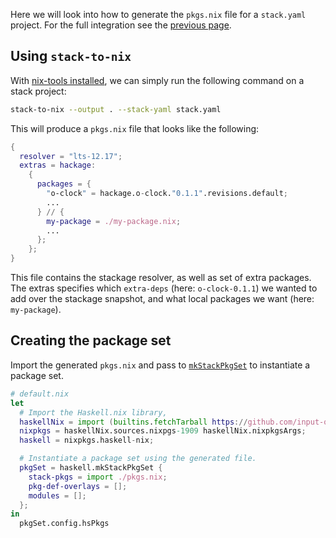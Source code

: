 Here we will look into how to generate the `pkgs.nix` file for a
`stack.yaml` project. For the full integration see the
[previous page](./projects.md).

## Using `stack-to-nix`

With [nix-tools installed](../user-guide.md), we can simply run the
following command on a stack project:

```bash
stack-to-nix --output . --stack-yaml stack.yaml
```

This will produce a `pkgs.nix` file that looks like the following:
```nix
{
  resolver = "lts-12.17";
  extras = hackage:
    {
      packages = {
        "o-clock" = hackage.o-clock."0.1.1".revisions.default;
        ...
      } // {
        my-package = ./my-package.nix;
        ...
      };
    };
}
```

This file contains the stackage resolver, as well as set of extra
packages.  The extras specifies which `extra-deps` (here:
`o-clock-0.1.1`) we wanted to add over the stackage snapshot, and what
local packages we want (here: `my-package`).

## Creating the package set

Import the generated `pkgs.nix` and pass to
[`mkStackPkgSet`](../reference/library.md#mkstackpkgset) to
instantiate a package set.

```nix
# default.nix
let
  # Import the Haskell.nix library,
  haskellNix = import (builtins.fetchTarball https://github.com/input-output-hk/haskell.nix/archive/master.tar.gz) {};
  nixpkgs = haskellNix.sources.nixpgs-1909 haskellNix.nixpkgsArgs;
  haskell = nixpkgs.haskell-nix;

  # Instantiate a package set using the generated file.
  pkgSet = haskell.mkStackPkgSet {
    stack-pkgs = import ./pkgs.nix;
    pkg-def-overlays = [];
    modules = [];
  };
in
  pkgSet.config.hsPkgs
```
